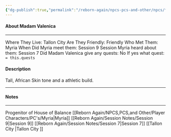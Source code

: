 ```yaml
---
{"dg-publish":true,"permalink":"/reborn-again/npcs-pcs-and-other/npcs/friendly/madam-valenica/"}
---
```



#### About Madam Valenica
---
Where They Live: Tallon City 
Are They Friendly: Friendly 
Who Met Them: Myria
When Did Myria meet them: Session 9
Session Myria heard about them: Session 7
Did Madam Valenica give any quests: No
	If yes what quest: `= this.quests`


#### Description
Tall, African Skin tone and a athletic build.

---

#### Notes
---
Progenitor of House of Balance 
[[Reborn Again/NPCS,PCS,and Other/Player Characters/PC's/Myria\|Myria]]
[[Reborn Again/Session Notes/Session 9\|Session 9]]
[[Reborn Again/Session Notes/Session 7\|Session 7]]
[[Tallon City \|Tallon City ]]

